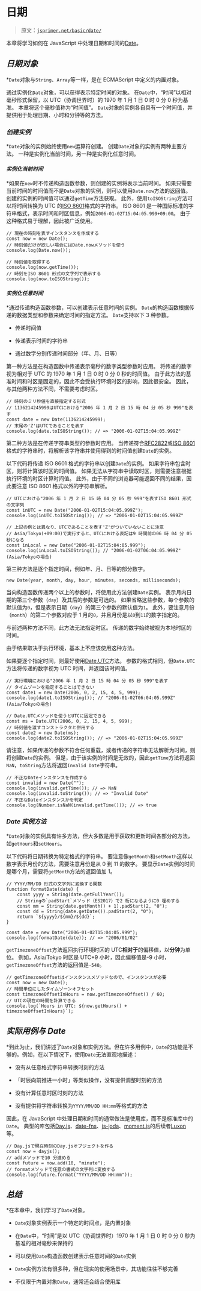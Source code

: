 # 日期

> 原文：[`jsprimer.net/basic/date/`](https://jsprimer.net/basic/date/)

本章将学习如何在 JavaScript 中处理日期和时间的[Date](https://developer.mozilla.org/ja/docs/Web/JavaScript/Reference/Global_Objects/Date)。

## *日期对象*

*`Date`对象与`String`、`Array`等一样，是在 ECMAScript 中定义的内置对象。

通过实例化`Date`对象，可以获得表示特定时间的对象。 在`Date`中，“时间”以相对毫秒形式保留，以 UTC（协调世界时）的 1970 年 1 月 1 日 0 时 0 分 0 秒为基准。 本章将这个毫秒值称为“时间值”。 `Date`对象的实例各自具有一个时间值，并提供用于处理日期、小时和分钟等的方法。

### *创建实例*

*`Date`对象的实例始终使用`new`运算符创建。 创建`Date`对象的实例有两种主要方法。 一种是实例化当前时间，另一种是实例化任意时间。

#### *实例化当前时间*

*如果在`new`时不传递构造函数参数，则创建的实例将表示当前时间。 如果只需要当前时间的时间值而不是`Date`对象的实例，则可以使用`Date.now`方法的返回值。 创建的实例的时间值可以通过`getTime`方法获取。 此外，使用`toISOString`方法可以将时间转换为 UTC 的[ISO 8601](https://ja.wikipedia.org/wiki/ISO_8601)格式的字符串。 ISO 8601 是一种国际标准的字符串格式，表示时间和时区信息，例如`2006-01-02T15:04:05.999+09:00`。 由于这种格式易于理解，因此被广泛使用。

```
// 現在の時刻を表すインスタンスを作成する
const now = new Date();
// 時刻値だけが欲しい場合にはDate.nowメソッドを使う
console.log(Date.now());

// 時刻値を取得する
console.log(now.getTime());
// 時刻をISO 8601 形式の文字列で表示する
console.log(now.toISOString()); 
```

#### *实例化任意时间*

*通过传递构造函数参数，可以创建表示任意时间的实例。 `Date`的构造函数根据传递的数据类型和参数来确定时间的指定方法。 `Date`支持以下 3 种参数。

+   传递时间值

+   传递表示时间的字符串

+   通过数字分别传递时间部分（年、月、日等）

第一种方法是在构造函数中传递表示毫秒的数字类型参数时应用。 将传递的数字视为相对于 UTC 的 1970 年 1 月 1 日 0 时 0 分 0 秒的时间值。 由于此方法的基准时间和时区是固定的，因此不会受执行环境时区的影响，因此很安全。 因此，与其他两种方法不同，不需要考虑时区。

```
// 時刻のミリ秒値を直接指定する形式
// 1136214245999はUTCにおける"2006 年 1 月 2 日 15 時 04 分 05 秒 999"を表す
const date = new Date(1136214245999);
// 末尾の'Z'はUTCであることを表す
console.log(date.toISOString()); // => "2006-01-02T15:04:05.999Z" 
```

第二种方法是在传递字符串类型的参数时应用。 当传递符合[RFC2822](https://www.rfc-editor.org/rfc/rfc2822#section-3.3)或[ISO 8601](https://ja.wikipedia.org/wiki/ISO_8601)格式的字符串时，将解析该字符串并使用得到的时间值创建`Date`的实例。

以下代码将传递 ISO 8601 格式的字符串以创建`Date`的实例。 如果字符串包含时区，则将计算该时区的时间值。 如果无法从字符串中读取时区，则需要注意根据执行环境的时区计算时间值。 此外，由于不同的浏览器可能返回不同的结果，因此要注意 ISO 8601 格式以外的字符串解析。

```
// UTCにおける"2006 年 1 月 2 日 15 時 04 分 05 秒 999"を表すISO 8601 形式の文字列
const inUTC = new Date("2006-01-02T15:04:05.999Z");
console.log(inUTC.toISOString()); // => "2006-01-02T15:04:05.999Z"

// 上記の例とは異なり、UTCであることを表す'Z'がついていないことに注意
// Asia/Tokyo(+09:00)で実行すると、UTCにおける表記は9 時間前の06 時 04 分 05 秒になる
const inLocal = new Date("2006-01-02T15:04:05.999");
console.log(inLocal.toISOString()); // "2006-01-02T06:04:05.999Z" (Asia/Tokyoの場合) 
```

第三种方法是逐个指定时间，例如年、月、日等的部分数字。

```
new Date(year, month, day, hour, minutes, seconds, milliseconds); 
```

当向构造函数传递两个以上的参数时，将使用此方法创建`Date`实例。 表示月内日期的第三个参数（`day`）及其后的参数是可选的。 如果省略这些参数，每个参数的默认值为`0`，但是表示日期（`day`）的第三个参数的默认值为`1`。 此外，要注意月份（`month`）的第二个参数对应于 1 月的`0`，并且月份是以`0`到`11`的数字指定的。

与前述两种方法不同，此方法无法指定时区。 传递的数字始终被视为本地时区的时间。

由于结果取决于执行环境，基本上不应该使用这种方法。

如果要逐个指定时间，则最好使用[Date.UTC](https://developer.mozilla.org/ja/docs/Web/JavaScript/Reference/Global_Objects/Date/UTC)方法。 参数的格式相同，但`Date.UTC`方法将传递的数字视为 UTC 时间，并返回该时间值。

```
// 実行環境における"2006 年 1 月 2 日 15 時 04 分 05 秒 999"を表す
// タイムゾーンを指定することはできない
const date1 = new Date(2006, 0, 2, 15, 4, 5, 999);
console.log(date1.toISOString()); // "2006-01-02T06:04:05.999Z" (Asia/Tokyoの場合)

// Date.UTCメソッドを使うとUTCに固定できる
const ms = Date.UTC(2006, 0, 2, 15, 4, 5, 999);
// 時刻値を渡すコンストラクタと併用する
const date2 = new Date(ms);
console.log(date2.toISOString()); // => "2006-01-02T15:04:05.999Z" 
```

请注意，如果传递的参数不符合任何重载，或者传递的字符串无法解析为时间，则将创建`Date`的实例。 但是，由于该实例的时间是无效的，因此`getTime`方法将返回`NaN`，`toString`方法将返回`Invalid Date`字符串。

```
// 不正なDateインスタンスを作成する
const invalid = new Date("");
console.log(invalid.getTime()); // => NaN
console.log(invalid.toString()); // => "Invalid Date"
// 不正なDateインスタンスかを判定
console.log(Number.isNaN(invalid.getTime())); // => true 
```

### *Date 实例方法*

*`Date`对象的实例具有许多方法，但大多数是用于获取和更新时间各部分的方法，如`getHours`和`setHours`。

以下代码将日期转换为特定格式的字符串。 要注意像`getMonth`和`setMonth`这样以数字表示月份的方法，需要注意月份是从 0 到 11 的数字。 要显示`Date`实例的时间是哪个月，需要将`getMonth`方法的返回值加 1。

```
// YYYY/MM/DD 形式の文字列に変換する関数
function formatDate(date) {
    const yyyy = String(date.getFullYear());
    // Stringの`padStart`メソッド（ES2017）で2 桁になるように0 埋めする
    const mm = String(date.getMonth() + 1).padStart(2, "0");
    const dd = String(date.getDate()).padStart(2, "0");
    return `${yyyy}/${mm}/${dd}`;
}

const date = new Date("2006-01-02T15:04:05.999");
console.log(formatDate(date)); // => "2006/01/02" 
```

`getTimezoneOffset`方法返回执行环境时区的 UTC**相对于**的偏移值，以**分钟**为单位。 例如，Asia/Tokyo 时区是 UTC+9 小时，因此偏移值是-9 小时，`getTimezoneOffset`方法的返回值是`-540`。

```
// getTimezoneOffsetはインスタンスメソッドなので、インスタンスが必要
const now = new Date();
// 時間単位にしたタイムゾーンオフセット
const timezoneOffsetInHours = now.getTimezoneOffset() / 60;
// UTCの現在の時間を計算できる
console.log(`Hours in UTC: ${now.getHours() + timezoneOffsetInHours}`); 
```

## *实际用例与 Date*

*到此为止，我们讲述了`Date`对象和实例方法。但在许多用例中，`Date`的功能是不够的。例如，在以下情况下，使用`Date`无法直观地描述：

+   没有从任意格式字符串转换时刻的方法

+   「时辰向前推进一小时」等类似操作，没有提供调整时刻的方法

+   没有计算任意时区时刻的方法

+   没有提供将字符串转换为`YYYY/MM/DD HH:mm`等格式的方法

因此，在 JavaScript 中处理日期和时间的通常做法是使用库，而不是标准库中的`Date`。 典型的库包括[Day.js](https://day.js.org/)、[date-fns](https://date-fns.org/)、[js-joda](https://github.com/js-joda/js-joda)、[moment.js](https://momentjs.com/)的后续者[Luxon](https://github.com/moment/luxon/)等。

```
// Day.jsで現在時刻のDay.jsオブジェクトを作る
const now = dayjs();
// addメソッドで10 分進める
const future = now.add(10, "minute");
// formatメソッドで任意の書式の文字列に変換する
console.log(future.format("YYYY/MM/DD HH:mm")); 
```

## *总结*

*在本章中，我们学习了`Date`对象。

+   `Date`对象实例表示一个特定的时间点，是内置对象

+   在`Date`中，“时间”是以 UTC（协调世界时）1970 年 1 月 1 日 0 时 0 分 0 秒为基准的相对毫秒来保持的

+   可以使用`Date`构造函数创建表示任意时间的`Date`实例

+   `Date`实例方法有很多种，但在现实的使用场景中，其功能往往不够完善

+   不仅限于内置对象`Date`，通常还会结合使用库

